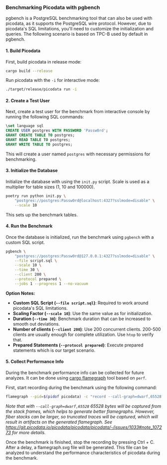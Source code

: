### Benchmarking Picodata with pgbench

pgbench is a PostgreSQL benchmarking tool that can also be used with picodata,
as it supports the PostgreSQL wire protocol. However, due to picodata's SQL
limitations, you'll need to customize the initialization and queries.
The following scenario is based on TPC-B used by default in pgbench.

#### 1. **Build Picodata**

First, build picodata in release mode:

```bash
cargo build --release
```

Run picodata with the `-i` for interactive mode:

```bash
./target/release/picodata run -i
```

#### 2. **Create a Test User**

Next, create a test user for the benchmark from interactive console by running
the following SQL commands:

```sql
\set language sql
CREATE USER postgres WITH PASSWORD 'Passw0rd';
GRANT CREATE TABLE TO postgres;
GRANT READ TABLE TO postgres;
GRANT WRITE TABLE TO postgres;
```

This will create a user named `postgres` with necessary permissions for benchmarking.

#### 3. **Initialize the Database**

Initialize the database with using the `init.py` script. Scale is used as a multiplier for table sizes (1, 10 and 100000).

```bash
poetry run python init.py \
    "postgres://postgres:Passw0rd@localhost:4327?sslmode=disable" \
    --scale 10
```

This sets up the benchmark tables.

#### 4. **Run the Benchmark**

Once the database is initialized, run the benchmark using `pgbench` with a custom SQL script.

```bash
pgbench \
    "postgres://postgres:Passw0rd@127.0.0.1:4327?sslmode=disable" \
    --file script.sql \
    --scale 10 \
    --time 30 \
    --client 200 \
    --protocol prepared \
    --jobs 1 --progress 1 --no-vacuum
```

**Option Notes:**
- **Custom SQL Script (`--file script.sql`)**: Required to work around picodata's SQL limitations.
- **Scaling Factor (`--scale 10`)**: Use the same value as for initialization.
- **Duration (`--time 30`)**: Benchmark duration that can be increased to smooth out deviations.
- **Number of clients (`--client 200`)**: Use 200 concurrent clients. 200-500 clients are usually enough for complete utilization. Use `htop` to verify that.
- **Prepared Statements (`--protocol prepared`)**: Execute prepared statements which is our target scenario.

#### 5. **Collect Performance Info**

During the benchmark performance info can be collected for future analyzes. It can be done
using [cargo flamegraph](https://github.com/flamegraph-rs/flamegraph) tool based on `perf`.

First, start recording during the benchmark using the following command:

```bash
flamegraph --pid=$(pidof picodata) -c "record --call-graph=dwarf,65528 -F99 -g"
```

*Note that with `--call-graph=dwarf,65528` 65528 bytes will be captured from the stack frames, which helps to generate better flamegraphs.
However, fiber stacks can be larger, so truncated traces will be captured, which will result in artifacts on the generated flamegraph.
See https://git.picodata.io/picodata/picodata/picodata/-/issues/1033#note_107273 for more details.*

Once the benchmark is finished, stop the recording by pressing Ctrl + C.
After a delay, a flamegraph.svg file will be generated. This file can be
analyzed to understand the performance characteristics of picodata during
the benchmark.
